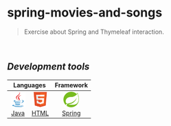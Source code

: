 # spring-movies-and-songs
> Exercise about Spring and Thymeleaf interaction.


<br/>



## *_Development tools_*

<table align="center">
  <thead>
    <tr>
      <th colspan="2">Languages</th>
      <th>Framework</th>
    </tr>
  </thead>
  <tbody align=center>
    <tr>
      <td>
         <img align="center" src="https://github.com/ValerioGc/ValerioGc/blob/64e651615d68fb71ddfe78c747f2913d1ec29607/assets/skills&tools/skills/java.svg" width="36" height="36" align="center" alt="Java" />
      </td>
      <td>
        <img align="center" src="https://github.com/ValerioGc/ValerioGc/blob/64e651615d68fb71ddfe78c747f2913d1ec29607/assets/skills&tools/skills/html.svg" width="36" height="36" alt="HTML5" />
      </td>
      <td>
        <img align="center" src="https://github.com/ValerioGc/ValerioGc/blob/64e651615d68fb71ddfe78c747f2913d1ec29607/assets/skills&tools/frameworks/spring.svg" width="36" height="36" align="center" alt="Spring">
      </td>
    </tr>
    <tr>
      <td>
        <a href="https://www.java.com/it/">Java</a>
      </td>
      <td>
        <a href="https://developer.mozilla.org/en-US/docs/Glossary/HTML5">HTML</a>
      </td>
      <td>
        <a href="https://spring.io/" target="_blank" rel="noreferrer">Spring</a>
      </td>
    </tr>
  </tbody>
</table>

